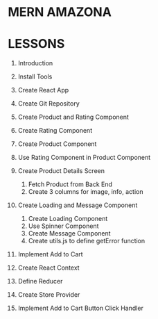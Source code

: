 # MERN AMAZONA

# LESSONS

1. Introduction
2. Install Tools
3. Create React App
4. Create Git Repository

5. Create Product and Rating Component
6. Create Rating Component
7. Create Product Component
8. Use Rating Component in Product Component

9. Create Product Details Screen

   1. Fetch Product from Back End
   2. Create 3 columns for image, info, action

10. Create Loading and Message Component

    1. Create Loading Component
    2. Use Spinner Component
    3. Create Message Component
    4. Create utils.js to define getError function

11. Implement Add to Cart
12. Create React Context
13. Define Reducer
14. Create Store Provider
15. Implement Add to Cart Button Click Handler
